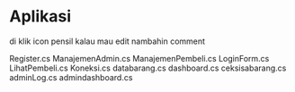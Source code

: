 # Aplikasi
di klik icon pensil kalau mau edit nambahin comment



Register.cs
ManajemenAdmin.cs
ManajemenPembeli.cs
LoginForm.cs
LihatPembeli.cs
Koneksi.cs
databarang.cs
dashboard.cs
ceksisabarang.cs
adminLog.cs
admindashboard.cs
